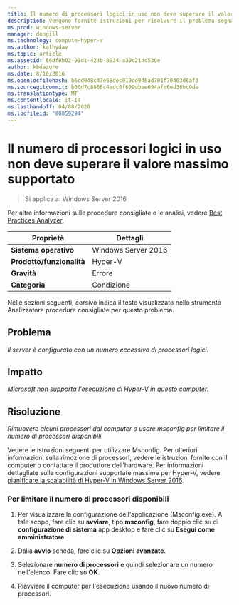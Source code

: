 ```yaml
---
title: Il numero di processori logici in uso non deve superare il valore massimo supportato
description: Vengono fornite istruzioni per risolvere il problema segnalato da questa regola di Best Practices Analyzer.
ms.prod: windows-server
manager: dongill
ms.technology: compute-hyper-v
ms.author: kathydav
ms.topic: article
ms.assetid: 66df8b02-91d1-424b-8934-a39c214d530e
author: kbdazure
ms.date: 8/16/2016
ms.openlocfilehash: b6cd948c47e58dec919cd946ad701f70403d6af3
ms.sourcegitcommit: b00d7c8968c4adc8f699dbee694afe6ed36bc9de
ms.translationtype: MT
ms.contentlocale: it-IT
ms.lasthandoff: 04/08/2020
ms.locfileid: "80859294"
---
```

# <a name="the-number-of-logical-processors-in-use-must-not-exceed-the-supported-maximum"></a>Il numero di processori logici in uso non deve superare il valore massimo supportato

>Si applica a: Windows Server 2016

Per altre informazioni sulle procedure consigliate e le analisi, vedere [Best Practices Analyzer](https://go.microsoft.com/fwlink/?LinkId=122786).  
  
|Proprietà|Dettagli|  
|-|-|  
|**Sistema operativo**|Windows Server 2016|  
|**Prodotto/funzionalità**|Hyper-V|  
|**Gravità**|Errore|  
|**Categoria**|Condizione|  
  
Nelle sezioni seguenti, corsivo indica il testo visualizzato nello strumento Analizzatore procedure consigliate per questo problema.  
  
## <a name="issue"></a>Problema  
  
*Il server è configurato con un numero eccessivo di processori logici.*  
  
## <a name="impact"></a>Impatto  
  
*Microsoft non supporta l'esecuzione di Hyper-V in questo computer.*  
  
## <a name="resolution"></a>Risoluzione  
  
*Rimuovere alcuni processori dal computer o usare msconfig per limitare il numero di processori disponibili.*  
  
Vedere le istruzioni seguenti per utilizzare Msconfig. Per ulteriori informazioni sulla rimozione di processori, vedere le istruzioni fornite con il computer o contattare il produttore dell'hardware. Per informazioni dettagliate sulle configurazioni supportate massime per Hyper-V, vedere [pianificare la scalabilità di Hyper-V in Windows Server 2016](../plan/Plan-for-Hyper-V-scalability-in-Windows-Server-2016.md).  
  
### <a name="to-limit-the-number-of-available-processors"></a>Per limitare il numero di processori disponibili  
  
1.  Per visualizzare la configurazione dell'applicazione (Msconfig.exe). A tale scopo, fare clic su **avviare**, tipo **msconfig**, fare doppio clic su di **configurazione di sistema** app desktop e fare clic su **Esegui come amministratore**.  
  
2.  Dalla **avvio** scheda, fare clic su **Opzioni avanzate**.  
  
3.  Selezionare **numero di processori** e quindi selezionare un numero nell'elenco. Fare clic su **OK**.  
  
4.  Riavviare il computer per l'esecuzione usando il nuovo numero di processori.  
  


